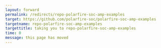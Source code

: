 ```yaml
---
layout: forward
permalink: /redirects/repo-polarfire-soc-amp-examples
target: https://github.com/polarfire-soc/polarfire-soc-amp-examples
targetname: repo-polarfire-soc-amp-examples
targettitle: taking you to repo-polarfire-soc-amp-examples
time: 0
message: this page has moved
---
```

